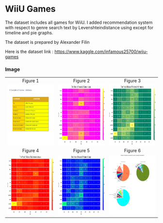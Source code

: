 
# WiiU Games
The dataset includes all games for WiiU. 
I added recommendation system with respect to genre search text by Levenshteindistance using except for timeline and pie graphs.

The dataset is prepared by Alexander Filin

Here is the dataset link : https://www.kaggle.com/infamous25700/wiiu-games

### Image

<table style="border: 0px;">
  <tr>
     <td align="center"> Figure 1 </td>
     <td align="center"> Figure 2 </td>
     <td align="center"> Figure 3 </td>
  </tr>
  <tr>
    <td><img width="800" height="200" src ="https://github.com/Rapter1990/Data-Visualization-Examples/blob/master/wii%20games%20and%20recommendation%20system/images/image1.png"></td>
    <td><img width="800" height="200" src ="https://github.com/Rapter1990/Data-Visualization-Examples/blob/master/wii%20games%20and%20recommendation%20system/images/image2.png"></td>
    <td><img width="800" height="200" src ="https://github.com/Rapter1990/Data-Visualization-Examples/blob/master/wii%20games%20and%20recommendation%20system/images/image3.png"></td>
  </tr>
  <tr>
     <td align="center"> Figure 4 </td>
     <td align="center"> Figure 5 </td>
     <td align="center"> Figure 6 </td>
  </tr>
  <tr>
    <td><img width="800" height="200" src ="https://github.com/Rapter1990/Data-Visualization-Examples/blob/master/wii%20games%20and%20recommendation%20system/images/image4.png"></td>
    <td><img width="800" height="200" src ="https://github.com/Rapter1990/Data-Visualization-Examples/blob/master/wii%20games%20and%20recommendation%20system/images/image5.png"></td>
    <td><img width="800" height="200" src ="https://github.com/Rapter1990/Data-Visualization-Examples/blob/master/wii%20games%20and%20recommendation%20system/images/image6.png"></td>
  </tr>
</table>
